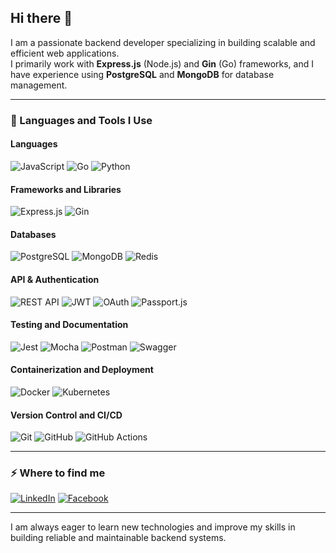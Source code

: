 ## Hi there 👋

I am a passionate backend developer specializing in building scalable and efficient web applications.  
I primarily work with **Express.js** (Node.js) and **Gin** (Go) frameworks, and I have experience using **PostgreSQL** and **MongoDB** for database management.

---

### 🚀 Languages and Tools I Use

#### Languages  
![JavaScript](https://img.shields.io/badge/JavaScript-F7DF1E?style=for-the-badge&logo=javascript&logoColor=black) ![Go](https://img.shields.io/badge/Go-00ADD8?style=for-the-badge&logo=go&logoColor=white) ![Python](https://img.shields.io/badge/Python-3776AB?style=for-the-badge&logo=python&logoColor=white)  

#### Frameworks and Libraries  
![Express.js](https://img.shields.io/badge/Express.js-000000?style=for-the-badge&logo=express&logoColor=white) ![Gin](https://img.shields.io/badge/Gin-00ADD8?style=for-the-badge&logo=go&logoColor=white)  

#### Databases  
![PostgreSQL](https://img.shields.io/badge/PostgreSQL-316192?style=for-the-badge&logo=postgresql&logoColor=white) ![MongoDB](https://img.shields.io/badge/MongoDB-47A248?style=for-the-badge&logo=mongodb&logoColor=white) ![Redis](https://img.shields.io/badge/Redis-DC382D?style=for-the-badge&logo=redis&logoColor=white)  

#### API & Authentication  
![REST API](https://img.shields.io/badge/REST_API-61DAFB?style=for-the-badge&logo=rest&logoColor=black) ![JWT](https://img.shields.io/badge/JWT-000000?style=for-the-badge&logo=jwt&logoColor=white) ![OAuth](https://img.shields.io/badge/OAuth2-0A71C5?style=for-the-badge&logo=oauth&logoColor=white) ![Passport.js](https://img.shields.io/badge/Passport.js-000000?style=for-the-badge&logo=passport&logoColor=white)  

#### Testing and Documentation  
![Jest](https://img.shields.io/badge/Jest-C21325?style=for-the-badge&logo=jest&logoColor=white) ![Mocha](https://img.shields.io/badge/Mocha-8D6748?style=for-the-badge&logo=mocha&logoColor=white) ![Postman](https://img.shields.io/badge/Postman-FF6C37?style=for-the-badge&logo=postman&logoColor=white) ![Swagger](https://img.shields.io/badge/Swagger-85EA2D?style=for-the-badge&logo=swagger&logoColor=black)  

#### Containerization and Deployment  
![Docker](https://img.shields.io/badge/Docker-2496ED?style=for-the-badge&logo=docker&logoColor=white) ![Kubernetes](https://img.shields.io/badge/Kubernetes-326CE5?style=for-the-badge&logo=kubernetes&logoColor=white)  

#### Version Control and CI/CD  
![Git](https://img.shields.io/badge/Git-F05032?style=for-the-badge&logo=git&logoColor=white) ![GitHub](https://img.shields.io/badge/GitHub-181717?style=for-the-badge&logo=github&logoColor=white) ![GitHub Actions](https://img.shields.io/badge/GitHub_Actions-2088FF?style=for-the-badge&logo=githubactions&logoColor=white)  

---

### ⚡ Where to find me  

[![LinkedIn](https://img.shields.io/badge/LinkedIn-0A66C2?style=for-the-badge&logo=linkedin&logoColor=white)](https://linkedin.com/in/abenuterefe) [![Facebook](https://img.shields.io/badge/Facebook-1877F2?style=for-the-badge&logo=facebook&logoColor=white)](https://web.facebook.com/abenezer.terefe.94)  

---

I am always eager to learn new technologies and improve my skills in building reliable and maintainable backend systems.

